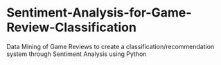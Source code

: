 # Sentiment-Analysis-for-Game-Review-Classification
Data Mining of Game Reviews to create a classification/recommendation system through Sentiment Analysis using Python  
